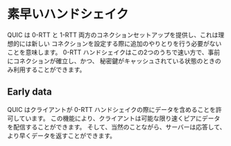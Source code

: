# 素早いハンドシェイク

QUIC は 0-RTT と 1-RTT 両方のコネクションセットアップを提供し、これは理想的には新しい
コネクションを設定する際に追加のやりとりを行う必要がないことを意味します。
0-RTT ハンドシェイクはこの2つのうちで速い方で、事前にコネクションが確立し、かつ、
秘密鍵がキャッシュされている状態のときのみ利用することができます。

## Early data

QUIC はクライアントが 0-RTT ハンドシェイクの際にデータを含めることを許可しています。
この機能により、クライアントは可能な限り速くピアにデータを配信することができます。
そして、当然のことながら、サーバーは応答して、より早くデータを返すことができます。
